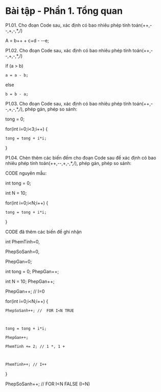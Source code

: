 
# Bài tập - Phần 1. Tổng quan


P1.01. Cho đoạn Code sau, xác định có bao nhiêu phép tính toán(++,--,+,-,*,/) 

A = b++ + c+d - --e; 

 

P1.02. Cho đoạn Code sau, xác định có bao nhiêu phép tính toán(++,--,+,-,*,/) 

if (a > b) 

	a = a - b; 

else 

	b = b - a; 

P1.03. Cho đoạn Code sau, xác định có bao nhiêu phép tính toán(++,--,+,-,*,/), phép gán, phép so sánh: 

tong = 0; 

for(int i=0;i<3;i++) { 

	tong = tong + i*i; 

} 

 

P1.04. Chèn thêm các biến đếm cho đoạn Code sau để xác định có bao nhiêu phép tính toán(++,--,+,-,*,/), phép gán, phép so sánh: 

CODE nguyên mẫu: 

int tong = 0; 

int N = 10; 

for(int i=0;i<N;i++) { 

	tong = tong + i*i; 

} 

 

CODE đã thêm các biến để ghi nhận  

int PhemTinh=0,  

PhepSoSanh=0, 

PhepGan=0; 

int tong = 0;  PhepGan++; 

int N = 10;  PhepGan++; 

PhepGan++; // I=0 

for(int i=0;i<N;i++) {  

	PhepSoSanh++; //  FOR I<N TRUE 

 

	tong = tong + i*i;  

	PhepGan++; 

	PhemTinh += 2; // 1 *, 1 + 

	 

	PhemTinh++; // I++ 

} 

PhepSoSanh++; //  FOR I<N FALSE (I=N) 

 

 
